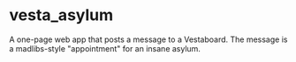 # vesta_asylum

A one-page web app that posts a message to a Vestaboard. The message is a madlibs-style "appointment" for an insane asylum.
